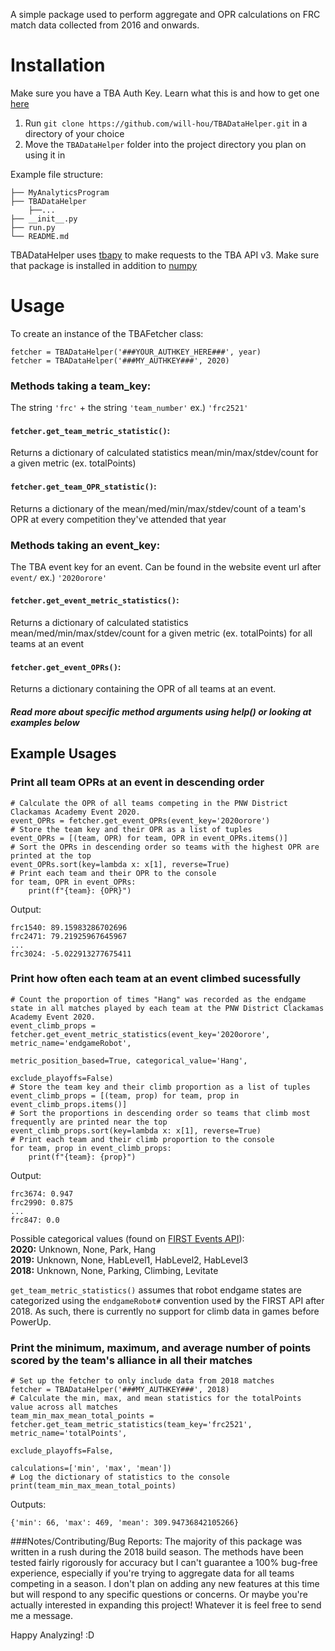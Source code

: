 A simple package used to perform aggregate and OPR calculations on FRC match data collected from 2016 and onwards.

# Installation
Make sure you have a TBA Auth Key. Learn what this is and how to get one [here](https://www.thebluealliance.com/apidocs)

1. Run `git clone https://github.com/will-hou/TBADataHelper.git` in a directory of your choice
2. Move the `TBADataHelper` folder into the project directory you plan on using it in

Example file structure:
```
├── MyAnalyticsProgram
├── TBADataHelper
    ├──... 
├── __init__.py
├── run.py
└── README.md
```

TBADataHelper uses [tbapy](https://github.com/frc1418/tbapy) to make requests to the TBA API v3. Make sure that package is installed in addition to [numpy](https://github.com/numpy/numpy) 

# Usage

To create an instance of the TBAFetcher class:
```
fetcher = TBADataHelper('###YOUR_AUTHKEY_HERE###', year)
fetcher = TBADataHelper('###MY_AUTHKEY###', 2020)
```
### Methods taking a team_key:
The string `'frc'` + the string `'team_number'` ex.) `'frc2521'`

#### `fetcher.get_team_metric_statistic()`:  
Returns a dictionary of calculated statistics mean/min/max/stdev/count for a given metric (ex. totalPoints)
#### `fetcher.get_team_OPR_statistic()`:
Returns a dictionary of the mean/med/min/max/stdev/count of a team's OPR at every competition they've attended that year

### Methods taking an event_key: 
The TBA event key for an event. Can be found in the website event url after `event/` ex.) `'2020orore'` 

#### `fetcher.get_event_metric_statistics()`:
Returns a dictionary of calculated statistics mean/med/min/max/stdev/count for a given metric (ex. totalPoints)
for all teams at an event
#### `fetcher.get_event_OPRs()`:
Returns a dictionary containing the OPR of all teams at an event.

##### Read more about specific method arguments using help() or looking at examples below

## Example Usages

### Print all team OPRs at an event in descending order
```
# Calculate the OPR of all teams competing in the PNW District Clackamas Academy Event 2020.
event_OPRs = fetcher.get_event_OPRs(event_key='2020orore')
# Store the team key and their OPR as a list of tuples
event_OPRs = [(team, OPR) for team, OPR in event_OPRs.items()]
# Sort the OPRs in descending order so teams with the highest OPR are printed at the top
event_OPRs.sort(key=lambda x: x[1], reverse=True)
# Print each team and their OPR to the console
for team, OPR in event_OPRs:
    print(f"{team}: {OPR}")
```

Output:
```
frc1540: 89.15983286702696
frc2471: 79.21925967645967
...
frc3024: -5.022913277675411
```

### Print how often each team at an event climbed sucessfully  
```
# Count the proportion of times "Hang" was recorded as the endgame state in all matches played by each team at the PNW District Clackamas Academy Event 2020.
event_climb_props = fetcher.get_event_metric_statistics(event_key='2020orore', metric_name='endgameRobot',
                                                        metric_position_based=True, categorical_value='Hang',
                                                        exclude_playoffs=False)
# Store the team key and their climb proportion as a list of tuples
event_climb_props = [(team, prop) for team, prop in event_climb_props.items()]
# Sort the proportions in descending order so teams that climb most frequently are printed near the top
event_climb_props.sort(key=lambda x: x[1], reverse=True)
# Print each team and their climb proportion to the console
for team, prop in event_climb_props:
    print(f"{team}: {prop}")
```
Output:
```
frc3674: 0.947
frc2990: 0.875
...
frc847: 0.0
```
Possible categorical values (found on [FIRST Events API](https://frcevents2.docs.apiary.io/#/reference/match-results/score-details)): <br/>
**2020:** Unknown, None, Park, Hang <br/>
**2019:** Unknown, None, HabLevel1, HabLevel2, HabLevel3 <br/>
**2018:** Unknown, None, Parking, Climbing, Levitate <br/>

 `get_team_metric_statistics()` assumes that robot endgame states are categorized using the `endgameRobot#` convention used by the FIRST API after 2018. As such, there is currently no support for climb data in games before PowerUp.
 
 ### Print the minimum, maximum, and average number of points scored by the team's alliance in all their matches
 ```
# Set up the fetcher to only include data from 2018 matches
fetcher = TBADataHelper('###MY_AUTHKEY###', 2018)
# Calculate the min, max, and mean statistics for the totalPoints value across all matches
team_min_max_mean_total_points = fetcher.get_team_metric_statistics(team_key='frc2521', metric_name='totalPoints',
                                                                    exclude_playoffs=False,
                                                                    calculations=['min', 'max', 'mean'])
# Log the dictionary of statistics to the console
print(team_min_max_mean_total_points)
```
Outputs:
```
{'min': 66, 'max': 469, 'mean': 309.94736842105266}
```

###Notes/Contributing/Bug Reports:
The majority of this package was written in a rush during the 2018 build season. The methods have been tested fairly
rigorously for accuracy but I can't guarantee a 100% bug-free experience, especially if you're trying to aggregate data
for all teams competing in a season. I don't plan on adding any  new features at this time but will respond to any
specific questions or concerns. Or maybe you're actually interested in expanding this project! Whatever it is feel free 
to send me a message. 

Happy Analyzing! :D 